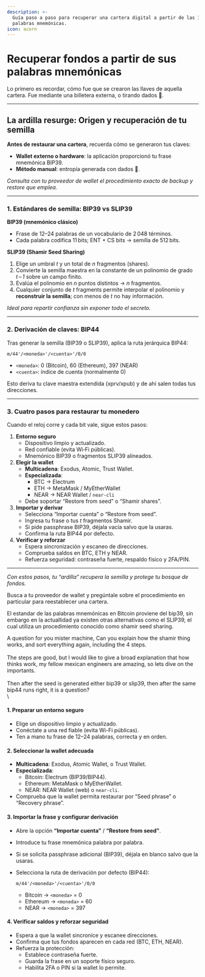 ```yaml
---
description: >-
  Guía paso a paso para recuperar una cartera digital a partir de las 12 - 24
  palabras mnemónicas.
icon: acorn
---
```


# Recuperar fondos a partir de sus palabras mnemónicas

Lo primero es recordar, cómo fue que se crearon las llaves de aquella cartera. Fue mediante una billetera externa, o tirando dados 🎲.

***

## La ardilla resurge: Origen y recuperación de tu semilla

**Antes de restaurar una cartera**, recuerda cómo se generaron tus claves:

* **Wallet externo o hardware**: la aplicación proporcionó tu frase mnemónica BIP39.
* **Método manual**: entropía generada con dados 🎲.

_Consulta con tu proveedor de wallet el procedimiento exacto de backup y restore que emplea._

***

### 1. Estándares de semilla: BIP39 vs SLIP39

**BIP39 (mnemónico clásico)**

* Frase de 12–24 palabras de un vocabulario de 2 048 términos.
* Cada palabra codifica 11 bits; ENT + CS bits → semilla de 512 bits.

**SLIP39 (Shamir Seed Sharing)**

1. Elige un umbral _t_ y un total de _n_ fragmentos (shares).
2. Convierte la semilla maestra en la constante de un polinomio de grado _t – 1_ sobre un campo finito.
3. Evalúa el polinomio en _n_ puntos distintos → _n_ fragmen­tos.
4. Cualquier conjunto de _t_ fragments permite interpolar el polinomio y **reconstruir la semilla**; con menos de _t_ no hay información.

_Ideal para repartir confianza sin exponer todo el secreto._

***

### 2. Derivación de claves: BIP44

Tras generar la semilla (BIP39 o SLIP39), aplica la ruta jerárquica BIP44:

```
m/44'/<moneda>'/<cuenta>'/0/0
```

* `<moneda>`: 0 (Bitcoin), 60 (Ethereum), 397 (NEAR)
* `<cuenta>`: índice de cuenta (normalmente 0)

Esto deriva tu clave maestra extendida (xprv/xpub) y de ahí salen todas tus direcciones.

***

### 3. Cuatro pasos para restaurar tu monedero

Cuando el reloj corre y cada bit vale, sigue estos pasos:

1. **Entorno seguro**
   * Dispositivo limpio y actualizado.
   * Red confiable (evita Wi‑Fi públicas).
   * Mnemónico BIP39 o fragmentos SLIP39 alineados.
2. **Elegir la wallet**
   * **Multicadena**: Exodus, Atomic, Trust Wallet.
   * **Especializada**:
     * BTC → Electrum
     * ETH → MetaMask / MyEtherWallet
     * NEAR → NEAR Wallet / `near-cli`
   * Debe soportar “Restore from seed” o “Shamir shares”.
3. **Importar y derivar**
   * Selecciona “Importar cuenta” o “Restore from seed”.
   * Ingresa tu frase o tus _t_ fragmentos Shamir.
   * Si pide passphrase BIP39, déjala vacía salvo que la usaras.
   * Confirma la ruta BIP44 por defecto.
4. **Verificar y reforzar**
   * Espera sincronización y escaneo de direcciones.
   * Comprueba saldos en BTC, ETH y NEAR.
   * Refuerza seguridad: contraseña fuerte, respaldo físico y 2FA/PIN.

***

_Con estos pasos, tu “ardilla” recupera la semilla y protege tu bosque de fondos._















Busca a tu proveedor de wallet y pregúntale sobre el procedimiento en particular para reestablecer una cartera.

El estandar de las palabras mnemónicas en Bitcoin proviene del bip39, sin embargo en la actuallidad ya existen otras alternativas como el SLIP39, el cual utiliza un procedimiento conocido como shamir seed sharing.

A question for you mister machine, Can you explain how the shamir thing works, and sort everything again, including the 4 steps.\
\
The steps are good, but I would like to give a broad explanation that how thinks work, my fellow mexican engineers are amazing, so lets dive on the importants.\
\
Then after the seed is generated either bip39 or slip39, then after the same bip44 runs right, it is a question?\
\


#### 1. Preparar un entorno seguro

* Elige un dispositivo limpio y actualizado.
* Conéctate a una red fiable (evita Wi-Fi públicas).
* Ten a mano tu frase de 12–24 palabras, correcta y en orden.

#### 2. Seleccionar la wallet adecuada

* **Multicadena**: Exodus, Atomic Wallet, o Trust Wallet.
* **Especializada**:
  * Bitcoin: Electrum (BIP39/BIP44).
  * Ethereum: MetaMask o MyEtherWallet.
  * NEAR: NEAR Wallet (web) o `near-cli`.
* Comprueba que la wallet permita restaurar por “Seed phrase” o “Recovery phrase”.

#### 3. Importar la frase y configurar derivación

* Abre la opción **“Importar cuenta”** / **“Restore from seed”**.
* Introduce tu frase mnemónica palabra por palabra.
* Si se solicita passphrase adicional (BIP39), déjala en blanco salvo que la usaras.
*   Selecciona la ruta de derivación por defecto (BIP44):

    ```
    m/44'/<moneda>'/<cuenta>'/0/0
    ```

    * Bitcoin → `<moneda>` = 0
    * Ethereum → `<moneda>` = 60
    * NEAR → `<moneda>` = 397

#### 4. Verificar saldos y reforzar seguridad

* Espera a que la wallet sincronice y escanee direcciones.
* Confirma que tus fondos aparecen en cada red (BTC, ETH, NEAR).
* Refuerza la protección:
  * Establece contraseña fuerte.
  * Guarda la frase en un soporte físico seguro.
  * Habilita 2FA o PIN si la wallet lo permite.
